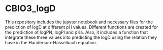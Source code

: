# CBIO3_logD
This repository includes the jupyter notebook and necessary files for the prediction of logD at different pH values. 
Different functions are created for the prediction of logPN, logPI and pKa. Also, it includes a function that integrate these three values into predicting the logD using the relation they have in the Handerson-Hasselbach equation. 
